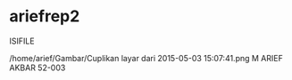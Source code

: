 # ariefrep2
ISIFILE

/home/arief/Gambar/Cuplikan layar dari 2015-05-03 15:07:41.png
M ARIEF AKBAR 
52-003

